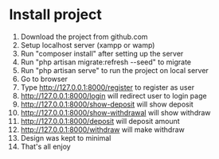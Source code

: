 # Install project

1. Download the project from github.com
2. Setup localhost server (xampp or wamp)
3. Run "composer install" after setting up the server
4. Run "php artisan migrate:refresh --seed" to migrate
5. Run "php artisan serve" to run the project on local server
6. Go to browser
7. Type http://127.0.0.1:8000/register to register as user
8. http://127.0.0.1:8000/login will redirect user to login page
9. http://127.0.0.1:8000/show-deposit will show deposit
10. http://127.0.0.1:8000/show-withdrawal will show withdraw
11. http://127.0.0.1:8000/deposit will deposit amount
12. http://127.0.0.1:8000/withdraw will make withdraw
13. Design was kept to minimal
14. That's all enjoy
